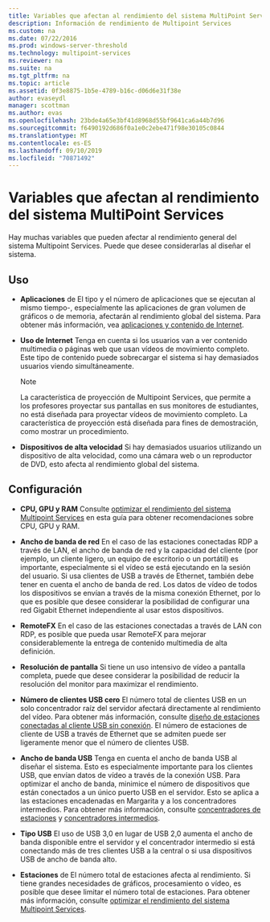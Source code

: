 ```yaml
---
title: Variables que afectan al rendimiento del sistema MultiPoint Services
description: Información de rendimiento de Multipoint Services
ms.custom: na
ms.date: 07/22/2016
ms.prod: windows-server-threshold
ms.technology: multipoint-services
ms.reviewer: na
ms.suite: na
ms.tgt_pltfrm: na
ms.topic: article
ms.assetid: 0f3e8875-1b5e-4789-b16c-d06d6e31f38e
author: evaseydl
manager: scottman
ms.author: evas
ms.openlocfilehash: 23bde4a65e3bf41d8968d55bf9641ca6a44b7d96
ms.sourcegitcommit: f6490192d686f0a1e0c2ebe471f98e30105c0844
ms.translationtype: MT
ms.contentlocale: es-ES
ms.lasthandoff: 09/10/2019
ms.locfileid: "70871492"
---
```

# <a name="variables-affecting-multipoint-services-system-performance"></a>Variables que afectan al rendimiento del sistema MultiPoint Services
Hay muchas variables que pueden afectar al rendimiento general del sistema Multipoint Services. Puede que desee considerarlas al diseñar el sistema.  
  
## <a name="usage"></a>Uso  
  
-   **Aplicaciones** de El tipo y el número de aplicaciones que se ejecutan al mismo tiempo\-, especialmente las aplicaciones de gran volumen de gráficos o de memoria, afectarán al rendimiento global del sistema. Para obtener más información, vea [aplicaciones y contenido de Internet](hardware-and-performance-recommendations.md#applications-and-internet-content).  
  
-   **Uso de Internet** Tenga en cuenta si los usuarios van a ver contenido multimedia o páginas web que usan vídeos de movimiento completo. Este tipo de contenido puede sobrecargar el sistema si hay demasiados usuarios viendo simultáneamente.  
  
    > [!NOTE]  
    > La característica de proyección de Multipoint Services, que permite a los profesores proyectar sus pantallas en sus monitores de estudiantes, no está diseñada para proyectar vídeos de movimiento completo. La característica de proyección está diseñada para fines de demostración, como mostrar un procedimiento.  
  
-   **Dispositivos de alta velocidad** Si hay demasiados usuarios utilizando un dispositivo de alta velocidad, como una cámara web o un reproductor de DVD, esto afecta al rendimiento global del sistema.  
  
## <a name="configuration"></a>Configuración  
  
-   **CPU, GPU y RAM** Consulte [optimizar el rendimiento del sistema Multipoint Services](hardware-and-performance-recommendations.md#optimize-multipoint-services-system-performance) en esta guía para obtener recomendaciones sobre CPU, GPU y RAM.  
-   **Ancho de banda de red** En el caso de las estaciones conectadas RDP a través de LAN, el ancho de banda de red y la capacidad del cliente (por ejemplo, un cliente ligero, un equipo de escritorio o un portátil) es importante, especialmente si el vídeo se está ejecutando en la sesión del usuario. Si usa clientes de USB a través de Ethernet, también debe tener en cuenta el ancho de banda de red. Los datos de vídeo de todos los dispositivos se envían a través de la misma conexión Ethernet, por lo que es posible que desee considerar la posibilidad de configurar una red Gigabit Ethernet independiente al usar estos dispositivos.  
-   **RemoteFX** En el caso de las estaciones conectadas a través de LAN con RDP, es posible que pueda usar RemoteFX para mejorar considerablemente la entrega de contenido multimedia de alta definición.  
-   **Resolución de pantalla** Si tiene un uso intensivo de vídeo a pantalla completa, puede que desee considerar la posibilidad de reducir la resolución del monitor para maximizar el rendimiento.  
-   **Número de clientes USB cero** El número total de clientes USB en un solo concentrador raíz del servidor afectará directamente al rendimiento del vídeo. Para obtener más información, consulte [diseño de estaciones conectadas al cliente USB sin conexión](MultiPoint-services-Site-Planning.md#layout-for-usb-zero-client-connected-stations). El número de estaciones de cliente de USB a través de Ethernet que se admiten puede ser ligeramente menor que el número de clientes USB.  
-   **Ancho de banda USB** Tenga en cuenta el ancho de banda USB al diseñar el sistema.  Esto es especialmente importante para los clientes USB, que envían datos de vídeo a través de la conexión USB. Para optimizar el ancho de banda, minimice el número de dispositivos que están conectados a un único puerto USB en el servidor. Esto se aplica a las estaciones encadenadas en Margarita y a los concentradores intermedios. Para obtener más información, consulte [concentradores de estaciones](MultiPoint-services-Site-Planning.md#station-hubs) y [concentradores intermedios](MultiPoint-services-Site-Planning.md#intermediate-hubs).  
  
-   **Tipo USB** El uso de USB 3,0 en lugar de USB 2,0 aumenta el ancho de banda disponible entre el servidor y el concentrador intermedio si está conectando más de tres clientes USB a la central o si usa dispositivos USB de ancho de banda alto.  
  
-   **Estaciones** de El número total de estaciones afecta al rendimiento. Si tiene grandes necesidades de gráficos, procesamiento o vídeo, es posible que desee limitar el número total de estaciones. Para obtener más información, consulte [optimizar el rendimiento del sistema Multipoint Services](hardware-and-performance-recommendations.md#optimize-multipoint-services-system-performance).